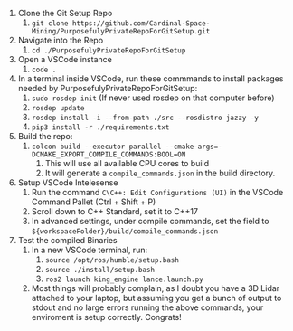 1. Clone the Git Setup Repo 
    1. `git clone https://github.com/Cardinal-Space-Mining/PurposefulyPrivateRepoForGitSetup.git`
2. Navigate into the Repo
    1. `cd ./PurposefulyPrivateRepoForGitSetup`
3. Open a VSCode instance
    1. `code .`
4. In a terminal inside VSCode, run these commmands to install packages needed by PurposefulyPrivateRepoForGitSetup:
    1. `sudo rosdep init` (If never used rosdep on that computer before)
    2. `rosdep update`
    3. `rosdep install -i --from-path ./src --rosdistro jazzy -y`
    4. `pip3 install -r ./requirements.txt`
5. Build the repo:
    1. `colcon build --executor parallel --cmake-args=-DCMAKE_EXPORT_COMPILE_COMMANDS:BOOL=ON`
        1. This will use all available CPU cores to build
        2. It will generate a `compile_commands.json` in the build directory.
6. Setup VSCode Intelesense
    1. Run the command `C\C++: Edit Configurations (UI)` in the VSCode Command Pallet (Ctrl + Shift + P)
    2. Scroll down to C++ Standard, set it to C++17
    3. In advanced settings, under compile commands, set the field to `${workspaceFolder}/build/compile_commands.json`
7. Test the compiled Binaries
    1. In a new VSCode terminal, run:
        1. `source /opt/ros/humble/setup.bash`
        2. `source ./install/setup.bash`
        3. `ros2 launch king_engine lance.launch.py`
    2. Most things will probably complain, as I doubt you have a 3D Lidar attached to your laptop, but assuming you get a bunch of output to stdout and no large errors running the above commands, your enviroment is setup correctly. Congrats!
